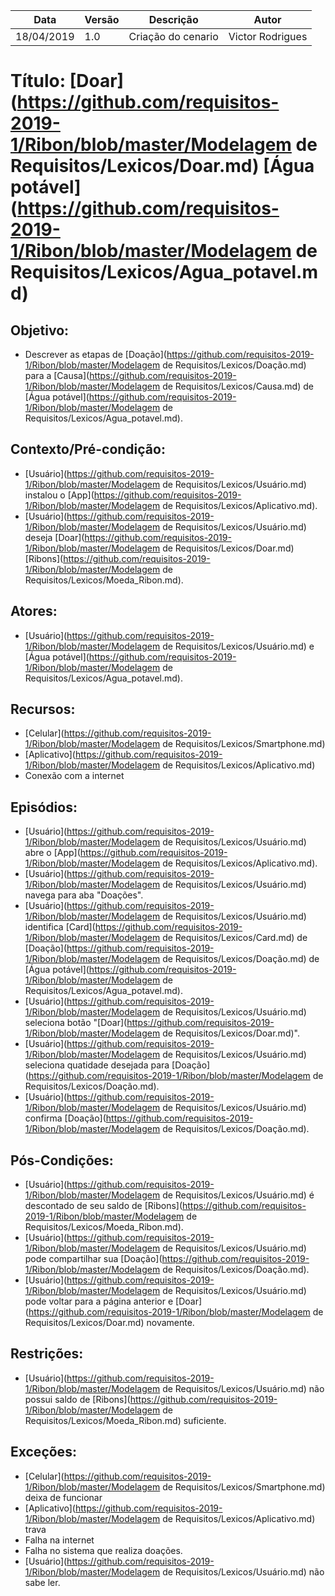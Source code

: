 | Data       | Versão | Descrição          | Autor            |
| ---------- | ------ | ------------------ | ---------------- |
| 18/04/2019 | 1.0    | Criação do cenario | Victor Rodrigues |

# Título: [Doar](https://github.com/requisitos-2019-1/Ribon/blob/master/Modelagem de Requisitos/Lexicos/Doar.md) [Água potável](https://github.com/requisitos-2019-1/Ribon/blob/master/Modelagem de Requisitos/Lexicos/Agua_potavel.md)

## Objetivo: 

- Descrever as etapas de [Doação](https://github.com/requisitos-2019-1/Ribon/blob/master/Modelagem de Requisitos/Lexicos/Doação.md) para a [Causa](https://github.com/requisitos-2019-1/Ribon/blob/master/Modelagem de Requisitos/Lexicos/Causa.md) de [Água potável](https://github.com/requisitos-2019-1/Ribon/blob/master/Modelagem de Requisitos/Lexicos/Agua_potavel.md).

## Contexto/Pré-condição: 

- [Usuário](https://github.com/requisitos-2019-1/Ribon/blob/master/Modelagem de Requisitos/Lexicos/Usuário.md) instalou o [App](https://github.com/requisitos-2019-1/Ribon/blob/master/Modelagem de Requisitos/Lexicos/Aplicativo.md).
- [Usuário](https://github.com/requisitos-2019-1/Ribon/blob/master/Modelagem de Requisitos/Lexicos/Usuário.md) deseja [Doar](https://github.com/requisitos-2019-1/Ribon/blob/master/Modelagem de Requisitos/Lexicos/Doar.md) [Ribons](https://github.com/requisitos-2019-1/Ribon/blob/master/Modelagem de Requisitos/Lexicos/Moeda_Ribon.md).

## Atores: 

- [Usuário](https://github.com/requisitos-2019-1/Ribon/blob/master/Modelagem de Requisitos/Lexicos/Usuário.md) e [Água potável](https://github.com/requisitos-2019-1/Ribon/blob/master/Modelagem de Requisitos/Lexicos/Agua_potavel.md).

## Recursos: 

- [Celular](https://github.com/requisitos-2019-1/Ribon/blob/master/Modelagem de Requisitos/Lexicos/Smartphone.md)
- [Aplicativo](https://github.com/requisitos-2019-1/Ribon/blob/master/Modelagem de Requisitos/Lexicos/Aplicativo.md)
- Conexão com a internet

## Episódios: 

- [Usuário](https://github.com/requisitos-2019-1/Ribon/blob/master/Modelagem de Requisitos/Lexicos/Usuário.md) abre o [App](https://github.com/requisitos-2019-1/Ribon/blob/master/Modelagem de Requisitos/Lexicos/Aplicativo.md).
- [Usuário](https://github.com/requisitos-2019-1/Ribon/blob/master/Modelagem de Requisitos/Lexicos/Usuário.md) navega para aba "Doações".
- [Usuário](https://github.com/requisitos-2019-1/Ribon/blob/master/Modelagem de Requisitos/Lexicos/Usuário.md) identifica [Card](https://github.com/requisitos-2019-1/Ribon/blob/master/Modelagem de Requisitos/Lexicos/Card.md) de [Doação](https://github.com/requisitos-2019-1/Ribon/blob/master/Modelagem de Requisitos/Lexicos/Doação.md) de [Água potável](https://github.com/requisitos-2019-1/Ribon/blob/master/Modelagem de Requisitos/Lexicos/Agua_potavel.md).
- [Usuário](https://github.com/requisitos-2019-1/Ribon/blob/master/Modelagem de Requisitos/Lexicos/Usuário.md) seleciona botão "[Doar](https://github.com/requisitos-2019-1/Ribon/blob/master/Modelagem de Requisitos/Lexicos/Doar.md)".
- [Usuário](https://github.com/requisitos-2019-1/Ribon/blob/master/Modelagem de Requisitos/Lexicos/Usuário.md) seleciona quatidade desejada para [Doação](https://github.com/requisitos-2019-1/Ribon/blob/master/Modelagem de Requisitos/Lexicos/Doação.md).
- [Usuário](https://github.com/requisitos-2019-1/Ribon/blob/master/Modelagem de Requisitos/Lexicos/Usuário.md) confirma [Doação](https://github.com/requisitos-2019-1/Ribon/blob/master/Modelagem de Requisitos/Lexicos/Doação.md).

## Pós-Condições: 

- [Usuário](https://github.com/requisitos-2019-1/Ribon/blob/master/Modelagem de Requisitos/Lexicos/Usuário.md) é descontado de seu saldo de [Ribons](https://github.com/requisitos-2019-1/Ribon/blob/master/Modelagem de Requisitos/Lexicos/Moeda_Ribon.md).
- [Usuário](https://github.com/requisitos-2019-1/Ribon/blob/master/Modelagem de Requisitos/Lexicos/Usuário.md) pode compartilhar sua [Doação](https://github.com/requisitos-2019-1/Ribon/blob/master/Modelagem de Requisitos/Lexicos/Doação.md).
- [Usuário](https://github.com/requisitos-2019-1/Ribon/blob/master/Modelagem de Requisitos/Lexicos/Usuário.md) pode voltar para a página anterior e [Doar](https://github.com/requisitos-2019-1/Ribon/blob/master/Modelagem de Requisitos/Lexicos/Doar.md) novamente.

## Restrições: 

- [Usuário](https://github.com/requisitos-2019-1/Ribon/blob/master/Modelagem de Requisitos/Lexicos/Usuário.md) não possui saldo de [Ribons](https://github.com/requisitos-2019-1/Ribon/blob/master/Modelagem de Requisitos/Lexicos/Moeda_Ribon.md) suficiente.

## Exceções:

- [Celular](https://github.com/requisitos-2019-1/Ribon/blob/master/Modelagem de Requisitos/Lexicos/Smartphone.md) deixa de funcionar 
- [Aplicativo](https://github.com/requisitos-2019-1/Ribon/blob/master/Modelagem de Requisitos/Lexicos/Aplicativo.md) trava 
- Falha na internet 
- Falha no sistema que realiza doações.
- [Usuário](https://github.com/requisitos-2019-1/Ribon/blob/master/Modelagem de Requisitos/Lexicos/Usuário.md) não sabe ler.